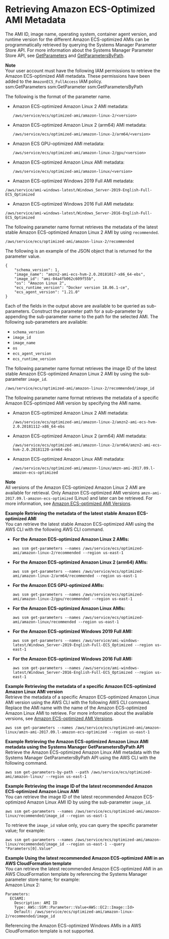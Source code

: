 # Retrieving Amazon ECS\-Optimized AMI Metadata<a name="retrieve-ecs-optimized_AMI"></a>

The AMI ID, image name, operating system, container agent version, and runtime version for the different Amazon ECS\-optimized AMIs can be programmatically retrieved by querying the Systems Manager Parameter Store API\. For more information about the Systems Manager Parameter Store API, see [GetParameters](https://docs.aws.amazon.com/systems-manager/latest/APIReference/API_GetParameters.html) and [GetParametersByPath](https://docs.aws.amazon.com/systems-manager/latest/APIReference/API_GetParametersByPath.html)\.

**Note**  
Your user account must have the following IAM permissions to retrieve the Amazon ECS\-optimized AMI metadata\. These permissions have been added to the `AmazonECS_FullAccess` IAM policy\.  
ssm:GetParameters
ssm:GetParameter
ssm:GetParametersByPath

The following is the format of the parameter name\.
+ Amazon ECS\-optimized Amazon Linux 2 AMI metadata:

  ```
  /aws/service/ecs/optimized-ami/amazon-linux-2/<version>
  ```
+ Amazon ECS\-optimized Amazon Linux 2 \(arm64\) AMI metadata:

  ```
  /aws/service/ecs/optimized-ami/amazon-linux-2/arm64/<version>
  ```
+ Amazon ECS GPU\-optimized AMI metadata:

  ```
  /aws/service/ecs/optimized-ami/amazon-linux-2/gpu/<version>
  ```
+ Amazon ECS\-optimized Amazon Linux AMI metadata:

  ```
  /aws/service/ecs/optimized-ami/amazon-linux/<version>
  ```
+  Amazon ECS\-optimized Windows 2019 Full AMI metadata:

  ```
  /aws/service/ami-windows-latest/Windows_Server-2019-English-Full-ECS_Optimized
  ```
+  Amazon ECS\-optimized Windows 2016 Full AMI metadata:

  ```
  /aws/service/ami-windows-latest/Windows_Server-2016-English-Full-ECS_Optimized
  ```

The following parameter name format retrieves the metadata of the latest stable Amazon ECS\-optimized Amazon Linux 2 AMI by using `recommended`\.

```
/aws/service/ecs/optimized-ami/amazon-linux-2/recommended
```

The following is an example of the JSON object that is returned for the parameter value\.

```
{
	"schema_version": 1,
	"image_name": "amzn2-ami-ecs-hvm-2.0.20181017-x86_64-ebs",
	"image_id": "ami-04a4fb062c609f55b",
	"os": "Amazon Linux 2",
	"ecs_runtime_version": "Docker version 18.06.1-ce",
	"ecs_agent_version": "1.21.0"
}
```

Each of the fields in the output above are available to be queried as sub\-parameters\. Construct the parameter path for a sub\-parameter by appending the sub\-parameter name to the path for the selected AMI\. The following sub\-parameters are available:
+ `schema_version`
+ `image_id`
+ `image_name`
+ `os`
+ `ecs_agent_version`
+ `ecs_runtime_version`

The following parameter name format retrieves the image ID of the latest stable Amazon ECS\-optimized Amazon Linux 2 AMI by using the sub\-parameter `image_id`\.

```
/aws/service/ecs/optimized-ami/amazon-linux-2/recommended/image_id
```

The following parameter name format retrieves the metadata of a specific Amazon ECS\-optimized AMI version by specifying the AMI name\.
+ Amazon ECS\-optimized Amazon Linux 2 AMI metadata:

  ```
  /aws/service/ecs/optimized-ami/amazon-linux-2/amzn2-ami-ecs-hvm-2.0.20181112-x86_64-ebs
  ```
+ Amazon ECS\-optimized Amazon Linux 2 \(arm64\) AMI metadata:

  ```
  /aws/service/ecs/optimized-ami/amazon-linux-2/arm64/amzn2-ami-ecs-hvm-2.0.20181120-arm64-ebs
  ```
+ Amazon ECS\-optimized Amazon Linux AMI metadata:

  ```
  /aws/service/ecs/optimized-ami/amazon-linux/amzn-ami-2017.09.l-amazon-ecs-optimized
  ```

**Note**  
All versions of the Amazon ECS\-optimized Amazon Linux 2 AMI are available for retrieval\. Only Amazon ECS\-optimized AMI versions `amzn-ami-2017.09.l-amazon-ecs-optimized` \(Linux\) and later can be retrieved\. For more information, see [Amazon ECS\-optimized AMI Versions](ecs-ami-versions.md)\.

**Example Retrieving the metadata of the latest stable Amazon ECS\-optimized AMI**  
You can retrieve the latest stable Amazon ECS\-optimized AMI using the AWS CLI with the following AWS CLI command\.  
+ **For the Amazon ECS\-optimized Amazon Linux 2 AMIs:**

  ```
  aws ssm get-parameters --names /aws/service/ecs/optimized-ami/amazon-linux-2/recommended --region us-east-1
  ```
+ **For the Amazon ECS\-optimized Amazon Linux 2 \(arm64\) AMIs:**

  ```
  aws ssm get-parameters --names /aws/service/ecs/optimized-ami/amazon-linux-2/arm64/recommended --region us-east-1
  ```
+ **For the Amazon ECS GPU\-optimized AMIs:**

  ```
  aws ssm get-parameters --names /aws/service/ecs/optimized-ami/amazon-linux-2/gpu/recommended --region us-east-1
  ```
+ **For the Amazon ECS\-optimized Amazon Linux AMIs:**

  ```
  aws ssm get-parameters --names /aws/service/ecs/optimized-ami/amazon-linux/recommended --region us-east-1
  ```
+ **For the Amazon ECS\-optimized Windows 2019 Full AMI:**

  ```
  aws ssm get-parameters --names /aws/service/ami-windows-latest/Windows_Server-2019-English-Full-ECS_Optimized --region us-east-1
  ```
+ **For the Amazon ECS\-optimized Windows 2016 Full AMI:**

  ```
  aws ssm get-parameters --names /aws/service/ami-windows-latest/Windows_Server-2016-English-Full-ECS_Optimized --region us-east-1
  ```

**Example Retrieving the metadata of a specific Amazon ECS\-optimized Amazon Linux AMI version**  
Retrieve the metadata of a specific Amazon ECS\-optimized Amazon Linux AMI version using the AWS CLI with the following AWS CLI command\. Replace the AMI name with the name of the Amazon ECS\-optimized Amazon Linux AMI to retrieve\. For more information about the available versions, see [Amazon ECS\-optimized AMI Versions](ecs-ami-versions.md)\.  

```
aws ssm get-parameters --names /aws/service/ecs/optimized-ami/amazon-linux/amzn-ami-2017.09.l-amazon-ecs-optimized --region us-east-1
```

**Example Retrieving the Amazon ECS\-optimized Amazon Linux AMI metadata using the Systems Manager GetParametersByPath API**  
Retrieve the Amazon ECS\-optimized Amazon Linux AMI metadata with the Systems Manager GetParametersByPath API using the AWS CLI with the following command\.  

```
aws ssm get-parameters-by-path --path /aws/service/ecs/optimized-ami/amazon-linux/ --region us-east-1
```

**Example Retrieving the image ID of the latest recommended Amazon ECS\-optimized Amazon Linux AMI**  
You can retrieve the image ID of the latest recommended Amazon ECS\-optimized Amazon Linux AMI ID by using the sub\-parameter `image_id`\.  

```
aws ssm get-parameters --names /aws/service/ecs/optimized-ami/amazon-linux/recommended/image_id --region us-east-1
```
To retrieve the `image_id` value only, you can query the specific parameter value; for example:  

```
aws ssm get-parameters --names /aws/service/ecs/optimized-ami/amazon-linux/recommended/image_id --region us-east-1 --query "Parameters[0].Value"
```

**Example Using the latest recommended Amazon ECS\-optimized AMI in an AWS CloudFormation template**  
You can retrieve the latest recommended Amazon ECS\-optimized AMI in an AWS CloudFormation template by referencing the Systems Manager parameter store name; for example:  
Amazon Linux 2:  

```
Parameters:
  ECSAMI:
    Description: AMI ID
    Type: AWS::SSM::Parameter::Value<AWS::EC2::Image::Id>
    Default: /aws/service/ecs/optimized-ami/amazon-linux-2/recommended/image_id
```
Referencing the Amazon ECS\-optimized Windows AMIs in a AWS CloudFormation template is not supported\.